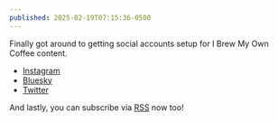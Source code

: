 ```yaml
---
published: 2025-02-19T07:15:36-0500
---
```


Finally got around to getting social accounts setup for I Brew My Own Coffee content.

- [Instagram](https://www.instagram.com/ibmoconline/)
- [Bluesky](https://bsky.app/profile/ibrewmyown.coffee)
- [Twitter](https://x.com/ibmoconline)

And lastly, you can subscribe via [RSS](https://ibrewmyown.coffee/rss.xml) now too!
